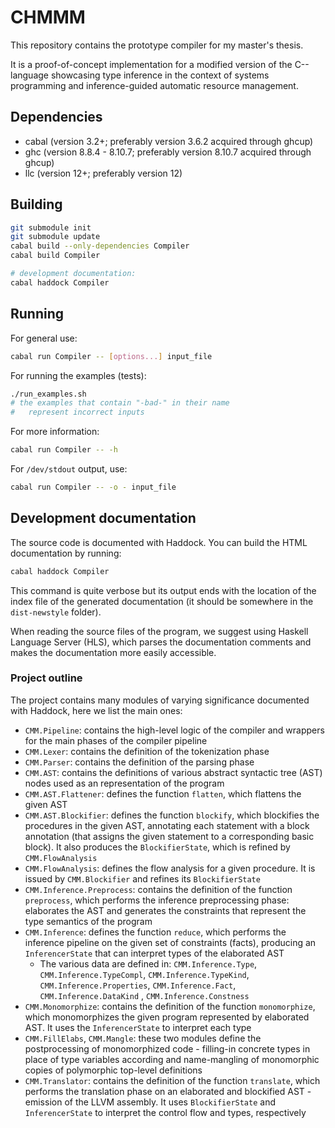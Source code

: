 # CHMMM

This repository contains the prototype compiler for my master's thesis.

It is a proof-of-concept implementation for a modified version of the C-- language showcasing type inference in the context of systems programming and inference-guided automatic resource management.

## Dependencies

- cabal (version 3.2+; preferably version 3.6.2 acquired through ghcup)
- ghc (version 8.8.4 - 8.10.7; preferably version 8.10.7 acquired through ghcup)
- llc (version 12+; preferably version 12)

## Building

```sh
git submodule init
git submodule update
cabal build --only-dependencies Compiler
cabal build Compiler

# development documentation:
cabal haddock Compiler
```

## Running

For general use:

```sh
cabal run Compiler -- [options...] input_file
```

For running the examples (tests):

```sh
./run_examples.sh
# the examples that contain "-bad-" in their name
#   represent incorrect inputs
```

For more information:

```sh
cabal run Compiler -- -h
```

For `/dev/stdout` output, use:

```sh
cabal run Compiler -- -o - input_file
```

## Development documentation

The source code is documented with Haddock. You can build the HTML documentation by running:

```sh
cabal haddock Compiler
```

This command is quite verbose but its output ends with the location of the index file of the generated documentation (it should be somewhere in the `dist-newstyle` folder).

When reading the source files of the program, we suggest using Haskell Language Server (HLS), which parses the documentation comments and makes the documentation more easily accessible.

### Project outline

The project contains many modules of varying significance documented with Haddock, here we list the main ones:

- `CMM.Pipeline`: contains the high-level logic of the compiler and wrappers for the main phases of the compiler pipeline
- `CMM.Lexer`: contains the definition of the tokenization phase
- `CMM.Parser`: contains the definition of the parsing phase
- `CMM.AST`: contains the definitions of various abstract syntactic tree (AST) nodes used as an representation of the program
- `CMM.AST.Flattener`: defines the function `flatten`, which flattens the given AST
- `CMM.AST.Blockifier`: defines the function `blockify`, which blockifies the procedures in the given AST, annotating each statement with a block annotation (that assigns the given statement to a corresponding basic block). It also produces the `BlockifierState`, which is refined by `CMM.FlowAnalysis`
- `CMM.FlowAnalysis`: defines the flow analysis for a given procedure. It is issued by `CMM.Blockifier` and refines its `BlockifierState`
- `CMM.Inference.Preprocess`: contains the definition of the function `preprocess`, which performs the inference preprocessing phase: elaborates the AST and generates the constraints that represent the type semantics of the program
- `CMM.Inference`: defines the function `reduce`, which performs the inference pipeline on the given set of constraints (facts), producing an `InferencerState` that can interpret types of the elaborated AST
    - The various data are defined in: `CMM.Inference.Type`, `CMM.Inference.TypeCompl`, `CMM.Inference.TypeKind`, `CMM.Inference.Properties`, `CMM.Inference.Fact`, `CMM.Inference.DataKind` , `CMM.Inference.Constness`
- `CMM.Monomorphize`: contains the definition of the function `monomorphize`, which monomorphizes the given program represented by elaborated AST. It uses the `InferencerState` to interpret each type
- `CMM.FillElabs`, `CMM.Mangle`: these two modules define the postprocessing of monomorphized code - filling-in concrete types in place of type variables according and name-mangling of monomorphic copies of polymorphic top-level definitions
- `CMM.Translator`: contains the definition of the function `translate`, which performs the translation phase on an elaborated and blockified AST - emission of the LLVM assembly. It uses `BlockifierState` and `InferencerState` to interpret the control flow and types, respectively
